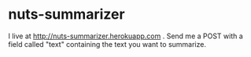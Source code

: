 nuts-summarizer
===============

I live at http://nuts-summarizer.herokuapp.com . Send me a POST with a field called "text" containing the text you want to summarize.
